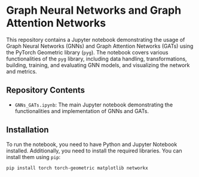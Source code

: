 # Graph Neural Networks and Graph Attention Networks

This repository contains a Jupyter notebook demonstrating the usage of Graph Neural Networks (GNNs) and Graph Attention Networks (GATs) using the PyTorch Geometric library (`pyg`). The notebook covers various functionalities of the `pyg` library, including data handling, transformations, building, training, and evaluating GNN models, and visualizing the network and metrics.

## Repository Contents

- `GNNs_GATs.ipynb`: The main Jupyter notebook demonstrating the functionalities and implementation of GNNs and GATs.

## Installation

To run the notebook, you need to have Python and Jupyter Notebook installed. Additionally, you need to install the required libraries. You can install them using `pip`:

```bash
pip install torch torch-geometric matplotlib networkx

